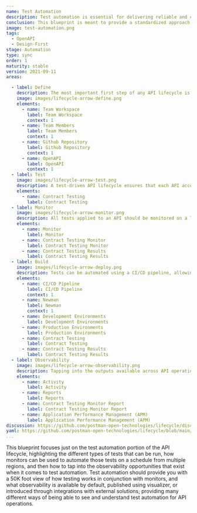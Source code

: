 ```yaml
---
name: Test Automation
description: Test automation is essential for delivering reliable and consistent APIs at scale across the enterprise. This is a blueprint for walking through the base of how test automation can work as part of a well defined API lifecycle, helping teams standardize how they approach testing APIs.
conclusion: This blueprint is meant to provide a standardized approach to automating the testing of APIs across operations as part of a standardized API lifecycle. Each element within this blueprint works to provide a simple overview of what is involved across the entire life of an API, with more detail present on the detail page for each element (if you are viewing this on the API lifecycle project site). If you are reading this via a PDF or printed version you can visit the landing page for this blueprint to access more information and view specific actions you might possibly consider taking as part of applying each element of this proposed lifecycle within your own operations. This blueprint is a living document and will continue to evolve and be added to over time based upon feedback from readers. If you have any questions, feedback, or feel like there is more information you need, feel free to jump on the Github discussion for this blueprint, or any of the individual elements present--the value this blueprint provides is actively defined by the feedback community members like you.
image: test-automation.png
tags:
  - OpenAPI
  - Design-First
stage: Automation
type: sync
order: 1
maturity: stable
version: 2021-09-11
areas:  

  - label: Define
    description: The most important first step of any API lifecycle is to make sure the operations around an API are properly defined, laying the foundation for being able to effectively design and bring an API to life, while also establishing a known place, or places to go to get all the information you need regarding each individual API, or groups of APIs. A little planning and organization at this early step of the API journey can go a long way towards ensuring the overall health and velocity of an API, and the applications and integrations that will depend on each internal, partner, or public API being delivered.
    image: images/lifecycle-arrow-define.png
    elements:
      - name: Team Workspace
        label: Team Workspace
        context: 1
      - name: Team Members
        label: Team Members   
        context: 1    
      - name: Github Repository
        label: Github Repository
        context: 1
      - name: OpenAPI
        label: OpenAPI      
        context: 1   
  - label: Test
    image: images/lifecycle-arrow-test.png
    description: A test-driven API lifecycle ensures that each API accomplishes the intended purpose it was developed for, providing manual and automated ways to ensure an API hasn't changed unexpectedly, is as performant as required, and meets the security expectations of everyone involved, helping establish a high quality of service consistently across all APIs.
    elements:
      - name: Contract Testing
        label: Contract Testing        
  - label: Monitor
    image: images/lifecycle-arrow-monitor.png
    description: All tests applied to an API should be monitored on a logical schedule and from relevant geographic regions, monitoring that APIs aren't breaking their contract, falling below their agreed upon service level agreement (SLA), or becoming a security risk, helping automate the quality of service across APIs in a way that allows teams to be as productive as possible.
    elements:
      - name: Monitor
        label: Monitor
      - name: Contract Testing Monitor
        label: Contract Testing Monitor  
      - name: Contract Testing Results
        label: Contract Testing Results   
  - label: Build
    image: images/lifecycle-arrow-deploy.png
    description: Tests can be automated using a CI/CD pipeline, allowing for test to be executed every time a commit or pull request is made against a repo. Allowing tests to be run against any instance of an API, ensuring that any API being deployed has not broken it's contract, and the API does what is expected.
    elements:
      - name: CI/CD Pipeline
        label: CI/CD Pipeline
        context: 1  
      - name: Newman
        label: Newman
        context: 1   
      - name: Development Environments
        label: Development Environments           
      - name: Production Environments
        label: Production Environments  
      - name: Contract Testing
        label: Contract Testing         
      - name: Contract Testing Results
        label: Contract Testing Results                                                                           
  - label: Observability
    image: images/lifecycle-arrow-observability.png
    description: Tapping into the outputs available across API operations to understand what is happening with individual APIs throughout their lifecycle, but also in aggregate for domains, teams, and other logical groups, helping make API operations more visible in real time.
    elements:   
      - name: Activity
        label: Activity 
      - name: Reports
        label: Reports    
      - name: Contract Testing Monitor Report
        label: Contract Testing Monitor Report  
      - name: Application Performance Management (APM)
        label: Application Performance Management (APM)               
discussion: https://github.com/postman-open-technologies/lifecycle/discussions/33
yaml: https://github.com/postman-open-technologies/lifecycle/blob/main/_blueprints/test-automation.md
...
```

This blueprint focuses just on the test automation portion of the API lifecycle, highlighting the different types of tests that can be run, how monitors can be used to automate those tests on a schedule from multiple regions, and then how to tap into the observability opportunities that exist when it comes to test automation. Test automation should provide you with a 50K foot view of how testing works in conjunction with monitors, and what observability is available by default, published using visualizer, or introduced through integrations with external solutions, providing many different ways of being able to see and understand test automation for API operations.